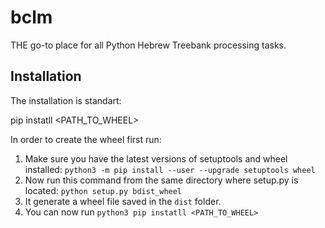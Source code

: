 # bclm
THE go-to place for all Python Hebrew Treebank processing tasks.

## Installation

The installation is standart:

pip instatll <PATH_TO_WHEEL>

In order to create the wheel first run:
1. Make sure you have the latest versions of setuptools and wheel installed:
`python3 -m pip install --user --upgrade setuptools wheel`
2. Now run this command from the same directory where setup.py is located:
`python setup.py bdist_wheel`
3. It generate a wheel file saved in the `dist` folder. 
4. You can now run `python3 pip instatll <PATH_TO_WHEEL>`
